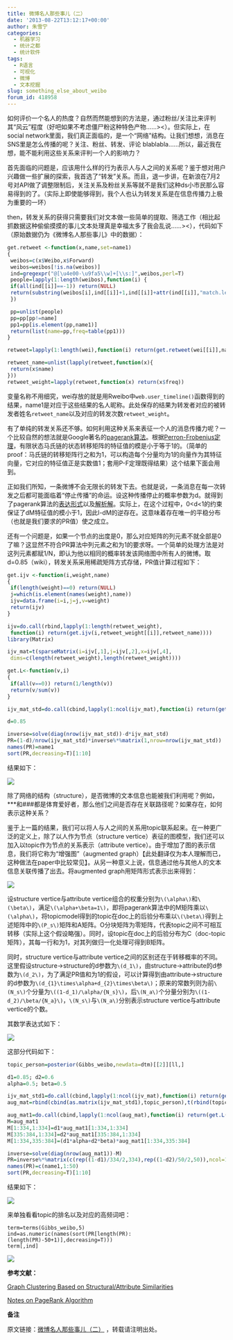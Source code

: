 ```yaml
---
title: 微博名人那些事儿（二）
date: '2013-08-22T13:12:17+00:00'
author: 朱雪宁
categories:
  - 机器学习
  - 统计之都
  - 统计软件
tags:
  - R语言
  - 可视化
  - 微博
  - 文本挖掘
slug: something_else_about_weibo
forum_id: 418958
---
```


如何评价一个名人的热度？自然而然能想到的方法是，通过粉丝/关注比来评判其“风云”程度（好吧如果不考虑僵尸粉这种特色产物……><）。但实际上，在social network里面，我们真正面临的，是一个“网络”结构。让我们想想，消息在SNS里是怎么传播的呢？关注、粉丝、转发、评论 blablabla……所以，最近我在想，能不能利用这些关系来评判一个人的影响力？

首先面临的问题是，应该用什么样的行为表示人与人之间的关系呢？鉴于想对用户兴趣做一些扩展的探索，我首选了“转发”关系。而且，退一步讲，在新浪在7月2号对API做了调整限制后，关注关系及粉丝关系等就不是我们这种ds小市民那么容易得到的了。（实际上即使能够得到，我个人也认为转发关系是在信息传播力上极为重要的一环）
<!--more-->

then，转发关系的获得只需要我们对文本做一些简单的提取、筛选工作（相比起抓数据这种偷偷摸摸的事儿文本处理真是幸福太多了我会乱说……><），代码如下（原始数据仍为《微博名人那些事儿》中的数据）：

```r
get.retweet <-function(x,name,set=name1)
{
 weibos=c(x$Weibo,x$Forward)
 weibos=weibos[!is.na(weibos)]
 ind=gregexpr("@[\u4e00-\u9fa5\\w]+[\\s:]",weibos,perl=T)
 people=lapply(1:length(weibos),function(i) {
 if(all(ind[[i]]==-1)) return(NULL)
 return(substring(weibos[i],ind[[i]]+1,ind[[i]]+attr(ind[[i]],"match.length")-2))
 })

 pp=unlist(people)
 pp=pp[pp!=name]
 pp1=pp[is.element(pp,name1)]
 return(list(name=pp,freq=table(pp1)))
}

retweet=lapply(1:length(wei),function(i) return(get.retweet(wei[[i]],name1[i])))

retweet_name=unlist(lapply(retweet,function(x){
 return(x$name)
}))
retweet_weight=lapply(retweet,function(x) return(x$freq))
```

变量名称不用细究，wei存放的就是用Rweibo中`web.user_timeline()`函数得到的结果，name1是对应于这些结果的名人昵称。此处保存的结果为转发者对应的被转发者姓名`retweet_name`以及对应的转发次数`retweet_weight`。

有了单纯的转发关系还不够。如何利用这种关系来表征一个人的消息传播力呢？一个比较自然的想法就是Google著名的[pagerank算法](http://en.wikipedia.org/wiki/PageRank)。根据[Perron-Frobenius定理](http://en.wikipedia.org/wiki/Perron%E2%80%93Frobenius_theorem)，有限状态马氏链的状态转移矩阵的特征值的模是小于等于1的。（简单的proof：马氏链的转移矩阵行之和为1，可以构造每个分量均为1的向量作为其特征向量，它对应的特征值正是实数值1；套用P-F定理既得结果）这个结果下面会用到。

正如我们所知，一条微博不会无限长的转发下去。也就是说，一条消息在每一次转发之后都可能面临着“停止传播”的命运。设这种传播停止的概率参数为d。就得到了pagerank算法的[表达形式](http://en.wikipedia.org/wiki/PageRank#Damping_factor)以及[解析解](http://en.wikipedia.org/wiki/PageRank#Algebraic)。实际上，在这个过程中，0<d<1的约束保证了dM特征值的模小于1，因此I-dM的逆存在。这意味着存在唯一的平稳分布（也就是我们要求的PR值）使之成立。

还有一个问题是，如果一个节点的出度是0，那么对应矩阵的列元素不就全部是0了嘛？这显然不符合PR算法中列元素之和为1的要求呀。一个简单的处理方法是对这列元素都赋1/N，即认为他以相同的概率转发该网络图中所有人的微博。取d=0.85（wiki），转发关系采用稀疏矩阵方式存储，PR值计算过程如下：

```r
get.ijv <-function(i,weight,name)
{
 if(length(weight)==0) return(NULL)
 j=which(is.element(names(weight),name))
 ijv=data.frame(i=i,j=j,v=weight)
 return(ijv)
}

ijv=do.call(rbind,lapply(1:length(retweet_weight),
 function(i) return(get.ijv(i,retweet_weight[[i]],retweet_name))))
library(Matrix)

ijv_mat=t(sparseMatrix(i=ijv[,1],j=ijv[,2],x=ijv[,4],
 dims=c(length(retweet_weight),length(retweet_weight))))

get.L<-function(v,i)
{
 if(all(v==0)) return(1/length(v))
 return(v/sum(v))
}

ijv_mat_std=do.call(cbind,lapply(1:ncol(ijv_mat),function(i) return(get.L(ijv_mat[,i],i))))

d=0.85

inverse=solve(diag(nrow(ijv_mat_std))-d*ijv_mat_std)
PR=(1-d)/nrow(ijv_mat_std)*inverse%*%matrix(1,nrow=nrow(ijv_mat_std))
names(PR)=name1
sort(PR,decreasing=T)[1:10]
```

结果如下：

![](http://farm4.staticflickr.com/3802/9513512901_cd93357e03.jpg)

除了网络的结构（structure），是否微博的文本信息也能被我们利用呢？例如，\***和###都是体育爱好者，那么他们之间是否存在关联路径呢？如果存在，如何表示这种关系？

鉴于上一篇的结果，我们可以将人与人之间的关系用topic联系起来。在一种更广泛的定义上，除了以人作为节点（structure vertice）表征的图模型，我们还可以加入以topic作为节点的关系表示（attribute vertice）。由于增加了图的表示信息，我们将它称为“增强图”（augmented graph）【此处翻译仅为本人理解而已，这种做法在paper中比较常见】。从另一种意义上说，信息通过他与其他人的文本信息关联传播了出去。将augmented graph用矩阵形式表示出来得到：

![](http://farm4.staticflickr.com/3676/9513807523_7d53e24d75.jpg)

设structure vertice与attribute vertice组合的权重分别为`\(\alpha\)`和`\(\beta\)`，满足`\(\alpha+\beta=1\)`，即将pagerank算法中的M矩阵乘以`\(\alpha\)`，将topicmodel得到的topic在doc上的后验分布乘以`\(\beta\)`得到上述矩阵中的`\(P_s\)`矩阵和A矩阵。O分块矩阵为零矩阵，代表topic之间不可相互转移（实际上这个假设略强）。同时，设topic在doc上的后验分布为C（doc-topic矩阵），其每一行和为1，对其列做归一化处理可得到B矩阵。

同时，structure vertice与attribute vertice之间的区别还在于转移概率的不同。这里假设structure->structure的d参数为`\(d_1\)`，由structure->attribute的d参数为`\(d_2\)`，为了满足PR值和为1的假设，可以计算得到由attribute->structure的d参数为`\(d_{1}\times\alpha+d_{2}\times\beta\)`；原来的常数列则为前`\(N_s\)`个分量为`\((1-d_1)/\alpha/{N_s}\)`，后`\(N_a\)`个分量分别为`\((1-d_2)/\beta/{N_a}\)`，`\(N_s\)`与`\(N_a\)`分别表示structure vertice与attribute vertice的个数。

其数学表达式如下：

![](http://farm4.staticflickr.com/3671/9514064743_8babf1d185.jpg)

这部分代码如下：

```r
topic_person=posterior(Gibbs_weibo,newdata=dtm)[[2]][ll,]

d1=0.85; d2=0.6
alpha=0.5; beta=0.5

ijv_mat_std1=do.call(cbind,lapply(1:ncol(ijv_mat),function(i) return(get.L(ijv_mat[,i],i))))
aug_mat=rbind(cbind(as.matrix(ijv_mat_std1),topic_person),t(rbind(topic_person,matrix(0,nrow=50,ncol=50))))

aug_mat1=do.call(cbind,lapply(1:ncol(aug_mat),function(i) return(get.L(aug_mat[,i],i))))
M=aug_mat1
M[1:334,1:334]=d1*aug_mat1[1:334,1:334]
M[335:384,1:334]=d2*aug_mat1[335:384,1:334]
M[1:334,335:384]=(d1*alpha+d2*beta)*aug_mat1[1:334,335:384]

inverse=solve(diag(nrow(aug_mat1))-M)
PR=inverse%*%matrix(c(rep((1-d1)/334/2,334),rep((1-d2)/50/2,50)),ncol=1)
names(PR)=c(name1,1:50)
sort(PR,decreasing=T)[1:10]
```

结果如下：

![](http://farm4.staticflickr.com/3763/9513983533_16c5fc61a0.jpg)

来单独看看topic的排名以及对应的高频词吧：

```
term=terms(Gibbs_weibo,5)
ind=as.numeric(names(sort(PR[length(PR):(length(PR)-50+1)],decreasing=T)))
term[,ind]
```

![](http://farm6.staticflickr.com/5471/9516785250_8b14b04da8.jpg)

**参考文献：**

[Graph Clustering Based on Structural/Attribute Similarities](http://www1.se.cuhk.edu.hk/~hcheng/summer2010/paper/vldb09-175.pdf)

[Notes on PageRank Algorithm](http://home.ie.cuhk.edu.hk/~wkshum/papers/pagerank.pdf)

**备注**

原文链接：[微博名人那些事儿（二）](http://www.puddingnnn.com/%E5%BE%AE%E5%8D%9A%E5%90%8D%E4%BA%BA%E9%82%A3%E4%BA%9B%E4%BA%8B%E5%84%BF%EF%BC%88%E4%BA%8C%EF%BC%89/) ，转载请注明出处。
